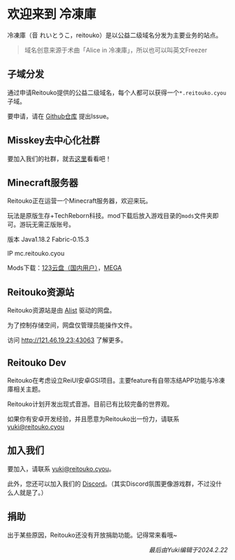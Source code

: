 # 欢迎来到 冷凍庫
    
冷凍庫（音 れいとうこ，reitouko）是以公益二级域名分发为主要业务的站点。    

> 域名创意来源于术曲「Alice in 冷凍庫」，所以也可以叫英文Freezer   

## 子域分发
    
通过申请Reitouko提供的公益二级域名，每个人都可以获得一个`*.reitouko.cyou`子域。   

要申请，请在 [Github仓库](https://github.com/ArkYuki/reitouko-cyou) 提出Issue。   

## Misskey去中心化社群

要加入我们的社群，就去[这里](https://m.reitouko.cyou)看看吧！    

## Minecraft服务器
   
Reitouko正在运营一个Minecraft服务器，欢迎来玩。   

玩法是原版生存+TechReborn科技。mod下载后放入游戏目录的`mods`文件夹即可。游玩无需正版账号。   
   
版本 Java1.18.2 Fabric-0.15.3   
   
IP mc.reitouko.cyou   
   
Mods下载：[123云盘（国内用户）](https://www.123pan.com/s/lzELVv-cJ15d.html)，[MEGA](https://mega.nz/folder/hj9X0IhA#RWLkSJnnhMYTbQbynnObxw)    

## Reitouko资源站
    
Reitouko资源站是由 [Alist](https://github.com/alist-org/alist) 驱动的网盘。   
   
为了控制存储空间，网盘仅管理员能操作文件。    
   
访问 http://121.46.19.23:43063 了解更多。   
    
## Reitouko Dev
    
Reitouko在考虑设立ReiUI安卓GSI项目。主要feature有自带冻结APP功能与冷凍庫相关主题。   
     
Reitouko计划开发出现式音游。目前已有比较完备的世界观。    
   
如果你有安卓开发经验，并且愿意为Reitouko出一份力，请联系 [yuki@reitouko.cyou](mailto:yuki@reitouko.cyou)    
    
## 加入我们
     
要加入，请联系 [yuki@reitouko.cyou](mailto:yuki@reitouko.cyou)。    
    
此外，您还可以加入我们的 [Discord](https://discord.gg/xBpcyBKB)。（其实Discord氛围更像游戏群，不过没什么人就是了。）
    
## 捐助
   
出于某些原因，Reitouko还没有开放捐助功能。记得常来看哦~   
   
<p align="right"><i>最后由Yuki编辑于2024.2.22</i></p>
